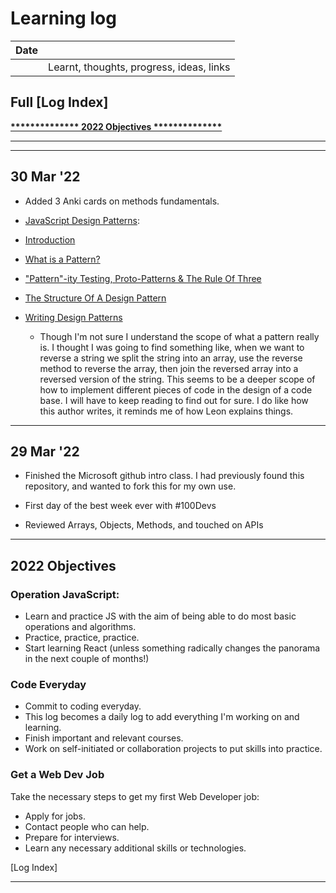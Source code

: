# Learning log

|Date |                                        |
|:---:|:---------------------------------------|
|     |Learnt, thoughts, progress, ideas, links|

## Full [Log Index]

[__************** 2022 Objectives **************__](https://github.com/VladmirPutgang/My-Learning-Tracker/blob/main/log.md#2022-Objectives)

----------------------------------------------------------

----------------------------------------------------------

## 30 Mar '22

+ Added 3 Anki cards on methods fundamentals.

+ [JavaScript Design Patterns](https://www.patterns.dev/posts/classic-design-patterns/):

- [Introduction](https://www.patterns.dev/posts/classic-design-patterns/#introduction)

- [What is a Pattern?](https://www.patterns.dev/posts/classic-design-patterns/#whatisapattern)

- ["Pattern"-ity Testing, Proto-Patterns & The Rule Of Three](https://www.patterns.dev/posts/classic-design-patterns/#patternity)

- [The Structure Of A Design Pattern](https://www.patterns.dev/posts/classic-design-patterns/#designpatternstructure)

- [Writing Design Patterns](https://www.patterns.dev/posts/classic-design-patterns/#writingdesignpatterns)

    - Though I'm not sure I understand the scope of what a pattern really is. I thought I was going to find something like, when we want to reverse a string we split the string into an array, use the reverse method to reverse the array, then join the reversed array into a reversed version of the string. This seems to be a deeper scope of how to implement different pieces of code in the design of a code base. I will have to keep reading to find out for sure. I do like how this author writes, it reminds me of how Leon explains things.

----------------------------------------------------------
## 29 Mar '22

+ Finished the Microsoft github intro class. I had previously found this repository, and wanted to fork this for my own use.

+ First day of the best week ever with #100Devs

+ Reviewed Arrays, Objects, Methods, and touched on APIs

----------------------------------------------------------

## 2022 Objectives

### Operation JavaScript:

+ Learn and practice JS with the aim of being able to do most basic operations and algorithms.
+ Practice, practice, practice.
+ Start learning React (unless something radically changes the panorama in the next couple of months!)

### Code Everyday

+ Commit to coding everyday.
+ This log becomes a daily log to add everything I'm working on and learning.
+ Finish important and relevant courses.
+ Work on self-initiated or collaboration projects to put skills into practice.

### Get a Web Dev Job

Take the necessary steps to get my first Web Developer job:

+ Apply for jobs.
+ Contact people who can help.
+ Prepare for interviews.
+ Learn any necessary additional skills or technologies.

[Log Index]

----------------------------------------------------------
